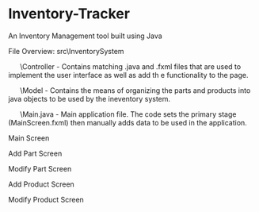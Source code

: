 # Inventory-Tracker
An Inventory Management tool built using Java


File Overview:
src\InventorySystem

  &nbsp;&nbsp;&nbsp;&nbsp;&nbsp;&nbsp;\Controller - Contains matching .java and .fxml files that are used to implement the user interface as well as add th e functionality to the page.
  
  &nbsp;&nbsp;&nbsp;&nbsp;&nbsp;&nbsp;\Model - Contains the means of organizing the parts and products into java objects to be used by the ineventory system.
  
  &nbsp;&nbsp;&nbsp;&nbsp;&nbsp;&nbsp;\Main.java - Main application file. The code sets the primary stage (MainScreen.fxml) then manually adds data to be used in the application.
  
  
  Main Screen
  
  Add Part Screen
  
  Modify Part Screen
  
  Add Product Screen
  
  Modify Product Screen
  
  
